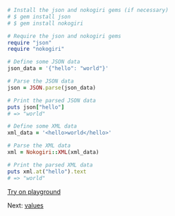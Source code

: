 ```rb
# Install the json and nokogiri gems (if necessary)
# $ gem install json
# $ gem install nokogiri

# Require the json and nokogiri gems
require "json"
require "nokogiri"

# Define some JSON data
json_data = '{"hello": "world"}'

# Parse the JSON data
json = JSON.parse(json_data)

# Print the parsed JSON data
puts json["hello"]
# => "world"

# Define some XML data
xml_data = '<hello>world</hello>'

# Parse the XML data
xml = Nokogiri::XML(xml_data)

# Print the parsed XML data
puts xml.at("hello").text
# => "world"
```


[Try on playground](https://onecompiler.com/ruby/3yh7dhbz9)

Next: [values](/2022/11/01/epoch.html)
